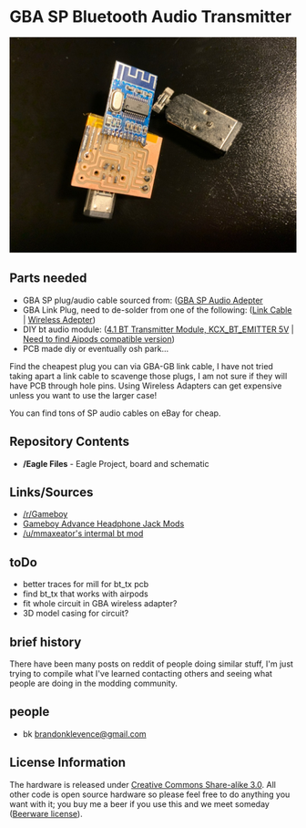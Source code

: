 GBA SP Bluetooth Audio Transmitter
===========

![Gameboy](images/10222020.jpg?raw=true "GBA SP BT Mod Oct 2020")


Parts needed
-------------------
* GBA SP plug/audio cable sourced from: ([GBA SP Audio Adepter](https://en.wikipedia.org/wiki/Game_Boy_Advance_SP#/media/File:Nintendo-Game-Boy-Advance-Headphone-Adapter.jpg)
* GBA Link Plug, need to de-solder from one of the following: ([Link Cable](https://en.m.wikipedia.org/wiki/GameCube_%E2%80%93_Game_Boy_Advance_link_cable) | [Wireless Adepter](https://en.m.wikipedia.org/wiki/Game_Boy_Advance_Wireless_Adapter))
* DIY bt audio module: ([4.1 BT Transmitter Module, KCX_BT_EMITTER 5V](https://www.aliexpress.com/item/33058710334.html?spm=a2g0s.9042311.0.0.52ea4c4dOgsJLK) | [Need to find Aipods compatible version](about:blank))
* PCB made diy or eventually osh park...

Find the cheapest plug you can via GBA-GB link cable, I have not tried taking apart a link cable to scavenge those plugs, I am not sure if they will have PCB through hole pins. Using Wireless Adapters can get expensive unless you want to use the larger case!

You can find tons of SP audio cables on eBay for cheap.


Repository Contents
-------------------
* **/Eagle Files** - Eagle Project, board and schematic

Links/Sources
-------------------
* [/r/Gameboy](https://www.reddit.com/r/Gameboy/)
* [Gameboy Advance Headphone Jack Mods](https://github.com/rorosaurus/gba-sp-headphone-jack)
* [/u/mmaxeator's intermal bt mod](https://web.archive.org/web/20201025163111/https://mmax.tech/?p=3895&lang=en)

toDo
-------------------
* better traces for mill for bt_tx pcb
* find bt_tx that works with airpods
* fit whole circuit in GBA wireless adapter?
* 3D model casing for circuit?

brief history
-------------------
There have been many posts on reddit of people doing similar stuff, I'm just trying to compile what I've learned contacting others and seeing what people are doing in the modding community.

people
-------------------
* bk brandonklevence@gmail.com


License Information
-------------------
The hardware is released under [Creative Commons Share-alike 3.0](http://creativecommons.org/licenses/by-sa/3.0/).
All other code is open source hardware so please feel free to do anything you want with it;
you buy me a beer if you use this and we meet someday ([Beerware license](http://en.wikipedia.org/wiki/Beerware)).
